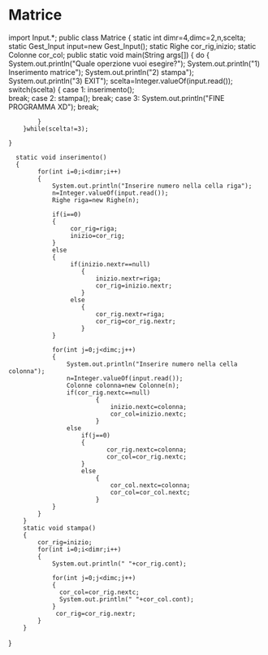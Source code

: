 # Matrice
import Input.*;
public class Matrice
{
        static int dimr=4,dimc=2,n,scelta;
        static Gest_Input input=new Gest_Input();
        static Righe cor_rig,inizio;
        static Colonne cor_col;
    public static void main(String args[])
    {
        do
        {
            System.out.println("Quale operzione vuoi esegire?");
            System.out.println("1) Inserimento matrice");
            System.out.println("2) stampa");
            System.out.println("3) EXIT");
            scelta=Integer.valueOf(input.read());
            switch(scelta)
            {
                case 1:
                        inserimento();                      
                        break;
                case 2:
                        stampa();
                        break;
                case 3:
                       System.out.println("FINE PROGRAMMA XD");
                       break;
                
            }
        }while(scelta!=3);
    
    }
     
      static void inserimento()
      {
            for(int i=0;i<dimr;i++)
            {
                System.out.println("Inserire numero nella cella riga");
                n=Integer.valueOf(input.read()); 
                Righe riga=new Righe(n);
                
                if(i==0)
                {
                     cor_rig=riga;
                     inizio=cor_rig;
                }
                else
                {
                     if(inizio.nextr==null)
                        {
                            inizio.nextr=riga;
                            cor_rig=inizio.nextr;
                        }
                     else
                        {
                            cor_rig.nextr=riga;
                            cor_rig=cor_rig.nextr;
                        }
                }
                
                for(int j=0;j<dimc;j++)
                {                   
                    System.out.println("Inserire numero nella cella colonna");
                    n=Integer.valueOf(input.read());
                    Colonne colonna=new Colonne(n);
                    if(cor_rig.nextc==null)
                            {
                                inizio.nextc=colonna;
                                cor_col=inizio.nextc;
                            }
                    else
                        if(j==0)
                        {
                               cor_rig.nextc=colonna;
                               cor_col=cor_rig.nextc;
                        }
                        else   
                            {
                                cor_col.nextc=colonna;
                                cor_col=cor_col.nextc;
                            }
                }
            }
        }
        static void stampa()
        {
            cor_rig=inizio;
            for(int i=0;i<dimr;i++)
            {
                System.out.println(" "+cor_rig.cont);
               
                for(int j=0;j<dimc;j++)
                {
                  cor_col=cor_rig.nextc;
                  System.out.println(" "+cor_col.cont);
                }
                 cor_rig=cor_rig.nextr;
            }
        }
}
